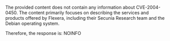 The provided content does not contain any information about CVE-2004-0450. The content primarily focuses on describing the services and products offered by Flexera, including their Secunia Research team and the Debian operating system.

Therefore, the response is:
NOINFO